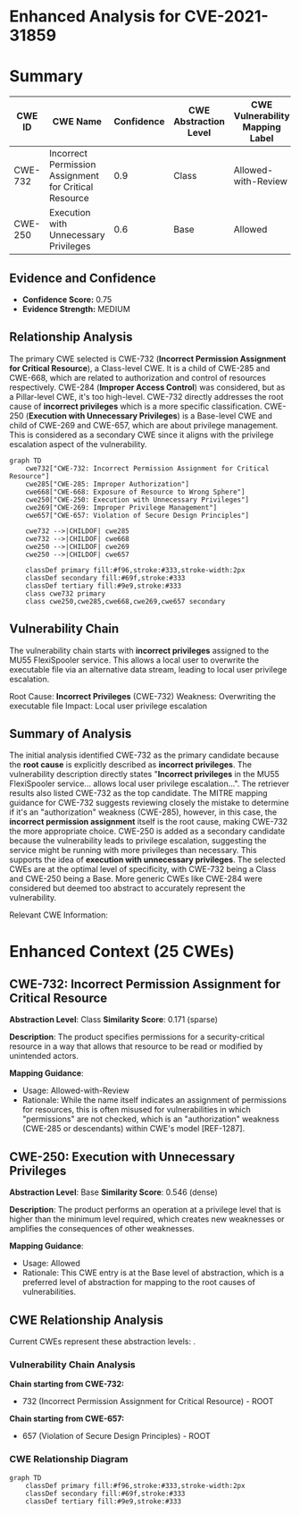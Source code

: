 # Enhanced Analysis for CVE-2021-31859

# Summary
| CWE ID | CWE Name | Confidence | CWE Abstraction Level | CWE Vulnerability Mapping Label | CWE-Vulnerability Mapping Notes |
|---|---|---|---|---|---|
| CWE-732 | Incorrect Permission Assignment for Critical Resource | 0.9 | Class | Allowed-with-Review | Primary CWE |
| CWE-250 | Execution with Unnecessary Privileges | 0.6 | Base | Allowed | Secondary Candidate |

## Evidence and Confidence

*   **Confidence Score:** 0.75
*   **Evidence Strength:** MEDIUM

## Relationship Analysis
The primary CWE selected is CWE-732 (**Incorrect Permission Assignment for Critical Resource**), a Class-level CWE. It is a child of CWE-285 and CWE-668, which are related to authorization and control of resources respectively. CWE-284 (**Improper Access Control**) was considered, but as a Pillar-level CWE, it's too high-level. CWE-732 directly addresses the root cause of **incorrect privileges** which is a more specific classification. CWE-250 (**Execution with Unnecessary Privileges**) is a Base-level CWE and child of CWE-269 and CWE-657, which are about privilege management. This is considered as a secondary CWE since it aligns with the privilege escalation aspect of the vulnerability.

```mermaid
graph TD
    cwe732["CWE-732: Incorrect Permission Assignment for Critical Resource"]
    cwe285["CWE-285: Improper Authorization"]
    cwe668["CWE-668: Exposure of Resource to Wrong Sphere"]
    cwe250["CWE-250: Execution with Unnecessary Privileges"]
    cwe269["CWE-269: Improper Privilege Management"]
    cwe657["CWE-657: Violation of Secure Design Principles"]

    cwe732 -->|CHILDOF| cwe285
    cwe732 -->|CHILDOF| cwe668
    cwe250 -->|CHILDOF| cwe269
    cwe250 -->|CHILDOF| cwe657
    
    classDef primary fill:#f96,stroke:#333,stroke-width:2px
    classDef secondary fill:#69f,stroke:#333
    classDef tertiary fill:#9e9,stroke:#333
    class cwe732 primary
    class cwe250,cwe285,cwe668,cwe269,cwe657 secondary
```

## Vulnerability Chain
The vulnerability chain starts with **incorrect privileges** assigned to the MU55 FlexiSpooler service. This allows a local user to overwrite the executable file via an alternative data stream, leading to local user privilege escalation.

Root Cause: **Incorrect Privileges** (CWE-732)
Weakness: Overwriting the executable file
Impact: Local user privilege escalation

## Summary of Analysis
The initial analysis identified CWE-732 as the primary candidate because the **root cause** is explicitly described as **incorrect privileges**. The vulnerability description directly states "**Incorrect privileges** in the MU55 FlexiSpooler service... allows local user privilege escalation...". The retriever results also listed CWE-732 as the top candidate. The MITRE mapping guidance for CWE-732 suggests reviewing closely the mistake to determine if it's an "authorization" weakness (CWE-285), however, in this case, the **incorrect permission assignment** itself is the root cause, making CWE-732 the more appropriate choice.
CWE-250 is added as a secondary candidate because the vulnerability leads to privilege escalation, suggesting the service might be running with more privileges than necessary. This supports the idea of **execution with unnecessary privileges**.
The selected CWEs are at the optimal level of specificity, with CWE-732 being a Class and CWE-250 being a Base. More generic CWEs like CWE-284 were considered but deemed too abstract to accurately represent the vulnerability.

Relevant CWE Information:

# Enhanced Context (25 CWEs)

## CWE-732: Incorrect Permission Assignment for Critical Resource
**Abstraction Level**: Class
**Similarity Score**: 0.171 (sparse)

**Description**:
The product specifies permissions for a security-critical resource in a way that allows that resource to be read or modified by unintended actors.

**Mapping Guidance**:
- Usage: Allowed-with-Review
- Rationale: While the name itself indicates an assignment of permissions for resources, this is often misused for vulnerabilities in which "permissions" are not checked, which is an "authorization" weakness (CWE-285 or descendants) within CWE's model [REF-1287].

## CWE-250: Execution with Unnecessary Privileges
**Abstraction Level**: Base
**Similarity Score**: 0.546 (dense)

**Description**:
The product performs an operation at a privilege level that is higher than the minimum level required, which creates new weaknesses or amplifies the consequences of other weaknesses.

**Mapping Guidance**:
- Usage: Allowed
- Rationale: This CWE entry is at the Base level of abstraction, which is a preferred level of abstraction for mapping to the root causes of vulnerabilities.


## CWE Relationship Analysis

Current CWEs represent these abstraction levels: .


### Vulnerability Chain Analysis

**Chain starting from CWE-732:**
- 732 (Incorrect Permission Assignment for Critical Resource) - ROOT


**Chain starting from CWE-657:**
- 657 (Violation of Secure Design Principles) - ROOT



### CWE Relationship Diagram

```mermaid
graph TD
    classDef primary fill:#f96,stroke:#333,stroke-width:2px
    classDef secondary fill:#69f,stroke:#333
    classDef tertiary fill:#9e9,stroke:#333
```